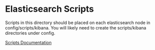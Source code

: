 Elasticsearch Scripts
=====================

Scripts in this directory should be placed on each elasticsearch node in config/scripts/kibana.  You will likely need to create the scripts/kibana directories under config.

[Scripts Documentation]

[Scripts Documentation]:http://www.elasticsearch.org/guide/en/elasticsearch/reference/current/modules-scripting.html
